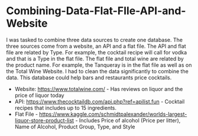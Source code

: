 # Combining-Data-Flat-FIle-API-and-Website
I was tasked to combine three data sources to create one database. The three sources come from a website, an API and a flat file. The API and flat file are related by Type. For example, the cocktail recipe will call for vodka and that is a Type in the flat file. The flat file and total wine are related by the product name. For example, the Tanqueray is in the flat file as well as on the Total Wine Website. I had to clean the data significantly to combine the data. This database could help bars and restaurants price cocktails. 

-	Website: https://www.totalwine.com/ - Has reviews on liquor and the price of liquor today
- API: https://www.thecocktaildb.com/api.php?ref=apilist.fun - Cocktail recipes that includes up to 15 ingredients. 
-	Flat File - https://www.kaggle.com/schmidtpalexander/worlds-largest-liquor-store-product-list - Includes Price of alcohol (Price per litter),	Name of Alcohol,	Product Group,	Type, and Style
